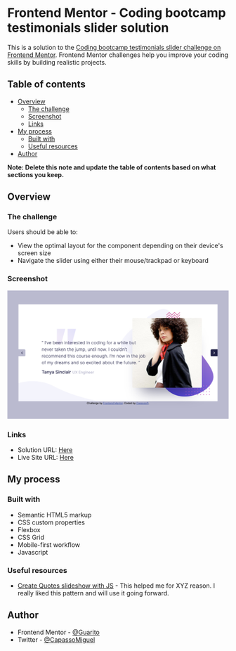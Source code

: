 # Frontend Mentor - Coding bootcamp testimonials slider solution

This is a solution to the [Coding bootcamp testimonials slider challenge on Frontend Mentor](https://www.frontendmentor.io/challenges/coding-bootcamp-testimonials-slider-4FNyLA8JL). Frontend Mentor challenges help you improve your coding skills by building realistic projects.

## Table of contents

-   [Overview](#overview)
    -   [The challenge](#the-challenge)
    -   [Screenshot](#screenshot)
    -   [Links](#links)
-   [My process](#my-process)
    -   [Built with](#built-with)
    -   [Useful resources](#useful-resources)
-   [Author](#author)

**Note: Delete this note and update the table of contents based on what sections you keep.**

## Overview

### The challenge

Users should be able to:

-   View the optimal layout for the component depending on their device's screen size
-   Navigate the slider using either their mouse/trackpad or keyboard

### Screenshot

![](./design/desktop-result-1-Hover.png)


### Links

-   Solution URL: [Here](https://github.com/Guarito/coding-bootcamp-testimonials-slider-master)
-   Live Site URL: [Here](https://coding-testimonials-slider.vercel.app/)

## My process

### Built with

-   Semantic HTML5 markup
-   CSS custom properties
-   Flexbox
-   CSS Grid
-   Mobile-first workflow
-   Javascript

### Useful resources

-   [Create Quotes slideshow with JS](https://www.w3schools.com/howto/howto_js_quotes_slideshow.asp) - This helped me for XYZ reason. I really liked this pattern and will use it going forward.

## Author

-   Frontend Mentor - [@Guarito](https://www.frontendmentor.io/profile/Guarito)
-   Twitter - [@CapassoMiguel](https://www.twitter.com/capassomiguel)
